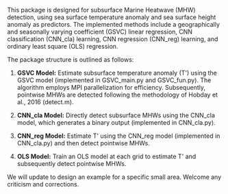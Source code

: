 This package is designed for subsurface Marine Heatwave (MHW) detection, using sea surface temperature anomaly and sea surface height anomaly as predictors. The implemented methods include a geographically and seasonally varying coefficient (GSVC) linear regression, CNN classification (CNN_cla) learning, CNN regression (CNN_reg) learning, and ordinary least square (OLS) regression.

The package structure is outlined as follows:

1. **GSVC Model:** Estimate subsurface temperature anomaly (T') using the GSVC model (implemented in GSVC_main.py and GSVC_fun.py). The algorithm employs MPI parallelization for efficiency. Subsequently, pointwise MHWs are detected following the methodology of Hobday et al., 2016 (detect.m).

2. **CNN_cla Model:** Directly detect subsurface MHWs using the CNN_cla model, which generates a binary output (implemented in CNN_cla.py).

3. **CNN_reg Model:** Estimate T' using the CNN_reg model (implemented in CNN_cla.py) and then detect pointwise MHWs.

4. **OLS Model:** Train an OLS model at each grid to estimate T' and subsequently detect pointwise MHWs.

We will update to design an example for a specific small area. Welcome any criticism and corrections.
